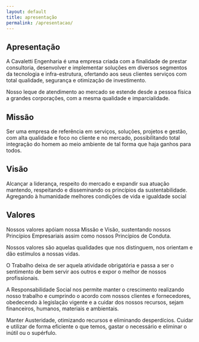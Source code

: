 ```yaml
---
layout: default
title: apresentação
permalink: /apresentacao/
---
```


## Apresentação

A Cavaletti Engenharia é uma empresa criada com a finalidade de prestar consultoria, desenvolver e implementar soluções em diversos segmentos da tecnologia e infra-estrutura, ofertando aos seus clientes serviços com total qualidade, segurança e otimização de investimento.

Nosso leque de atendimento ao mercado se estende desde a pessoa física a grandes corporações, com a mesma qualidade e imparcialidade.

## Missão

Ser uma empresa de referência em serviços, soluções, projetos e gestão, com alta qualidade e foco no cliente e no mercado, possibilitando total integração do homem ao meio ambiente de tal forma que haja ganhos para todos.

## Visão

Alcançar a liderança, respeito do mercado e expandir sua atuação mantendo, respeitando e disseminando os princípios da sustentabilidade. Agregando à humanidade melhores condições de vida e igualdade social

## Valores

Nossos valores apóiam nossa Missão e Visão, sustentando nossos Princípios Empresariais assim como nossos Princípios de Conduta.

Nossos valores são aquelas qualidades que nos distinguem, nos orientam e dão estímulos a nossas vidas.

O Trabalho deixa de ser aquela atividade obrigatória e passa a ser o sentimento de bem servir aos outros e expor o melhor de nossos profissionais.

A Responsabilidade Social nos permite manter o crescimento realizando nosso trabalho e cumprindo o acordo com nossos clientes e fornecedores, obedecendo à legislação vigente e a cuidar dos nossos recursos, sejam financeiros, humanos, materiais e ambientais.

Manter Austeridade, otimizando recursos e eliminando desperdícios. Cuidar e utilizar de forma eficiente o que temos, gastar o necessário e eliminar o inútil ou o supérfulo.

